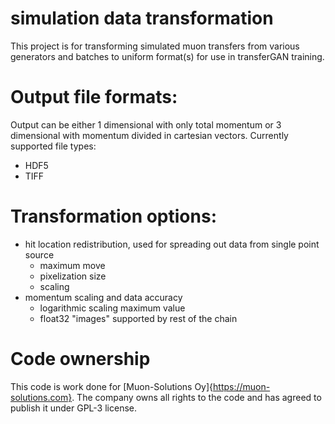# simulation data transformation

This project is for transforming simulated muon transfers from various generators and batches to uniform format(s) for use in transferGAN training.

# Output file formats:

Output can be either 1 dimensional with only total momentum or 3 dimensional with momentum divided in cartesian vectors.
Currently supported file types:
- HDF5
- TIFF

# Transformation options:
- hit location redistribution, used for spreading out data from single point source
  - maximum move
  - pixelization size
  - scaling
- momentum scaling and data accuracy
  - logarithmic scaling maximum value
  - float32 "images" supported by rest of the chain

# Code ownership
This code is work done for [Muon-Solutions Oy]{https://muon-solutions.com}. The company owns all rights to the code and has agreed to publish it under GPL-3 license.
